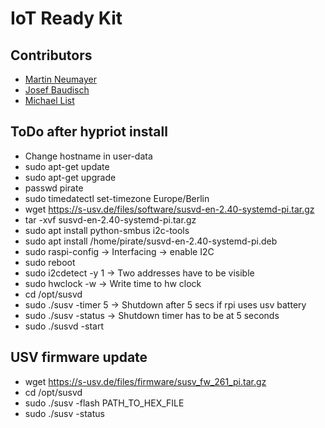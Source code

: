 # IoT Ready Kit #

## Contributors
- [Martin Neumayer](https://github.com/orgs/protolab-rosenheim/people/swifmaneum)
- [Josef Baudisch](https://github.com/orgs/protolab-rosenheim/people/joe-baudisch)
- [Michael List](https://github.com/orgs/protolab-rosenheim/people/Michael-List)

## ToDo after hypriot install
* Change hostname in user-data
* sudo apt-get update
* sudo apt-get upgrade
* passwd pirate
* sudo timedatectl set-timezone Europe/Berlin
* wget https://s-usv.de/files/software/susvd-en-2.40-systemd-pi.tar.gz
* tar -xvf susvd-en-2.40-systemd-pi.tar.gz
* sudo apt install python-smbus i2c-tools
* sudo apt install /home/pirate/susvd-en-2.40-systemd-pi.deb
* sudo raspi-config -> Interfacing -> enable I2C
* sudo reboot
* sudo i2cdetect -y 1 -> Two addresses have to be visible
* sudo hwclock -w -> Write time to hw clock
* cd /opt/susvd
* sudo ./susv -timer 5 -> Shutdown after 5 secs if rpi uses usv battery
* sudo ./susv -status -> Shutdown timer has to be at 5 seconds
* sudo ./susvd -start

## USV firmware update
* wget https://s-usv.de/files/firmware/susv_fw_261_pi.tar.gz
* cd /opt/susvd
* sudo ./susv -flash PATH_TO_HEX_FILE
* sudo ./susv -status

